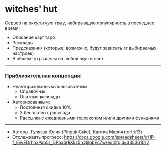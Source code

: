 # witches' hut

Сервер на *оккультную тему*, набирающую популярность в последнее время: 
- Описание карт таро
- Расклады
- Предсказания (которые, возможно, будут зависеть от выбираемых настроек)
- В общем-то разделы на любой вкус и цвет. 

---

### Приблизительная концепция:
- Неавторизованным пользователям:
    - Справочник
    - Платные расклады
- Авторизованным:
    - Постоянная скидка 10%
    - 3 бесплатных расклада
    - Рассылка с ежедневными гороскопом и/или другими функциями

---

- Авторы: Гуляева Юлия (PinguinCake), Квитка Мария (tortik13)
- Отслеживать прогресс: https://docs.google.com/spreadsheets/d/1P-f_EiwEDrhnxPub51_DPax4j1jXkz5hizljlqbEc7w/edit#gid=335361012
